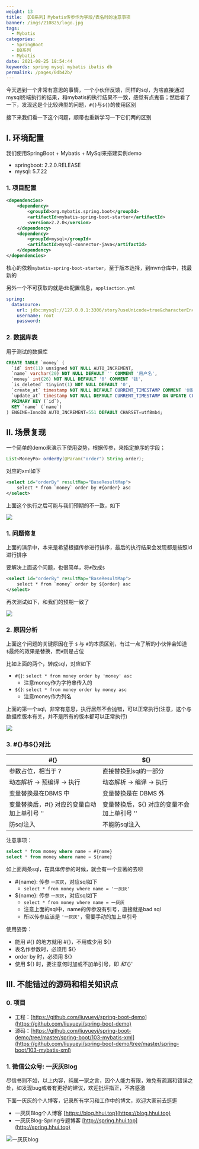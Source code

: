 ```yaml
---
weight: 13
title: 【DB系列】Mybatis传参作为字段/表名时的注意事项
banner: /imgs/210825/logo.jpg
tags: 
  - Mybatis
categories: 
  - SpringBoot
  - DB系列
  - Mybatis
date: 2021-08-25 18:54:44
keywords: spring mysql mybatis ibatis db
permalink: /pages/0db42b/
---
```


今天遇到一个非常有意思的事情，一个小伙伴反馈，同样的sql，为啥直接通过mysql终端执行的结果，和mybatis的执行结果不一致，感觉有点鬼畜；然后看了一下，发现这是个比较典型的问题，`#{}`与`${}`的使用区别

接下来我们看一下这个问题，顺带也重新学习一下它们两的区别

<!-- more -->

## I. 环境配置

我们使用SpringBoot + Mybatis + MySql来搭建实例demo

- springboot: 2.2.0.RELEASE
- mysql: 5.7.22

### 1. 项目配置

```xml
<dependencies>
    <dependency>
        <groupId>org.mybatis.spring.boot</groupId>
        <artifactId>mybatis-spring-boot-starter</artifactId>
        <version>2.2.0</version>
    </dependency>
    <dependency>
        <groupId>mysql</groupId>
        <artifactId>mysql-connector-java</artifactId>
    </dependency>
</dependencies>
```

核心的依赖`mybatis-spring-boot-starter`，至于版本选择，到mvn仓库中，找最新的

另外一个不可获取的就是db配置信息，`appliaction.yml`

```yaml
spring:
  datasource:
    url: jdbc:mysql://127.0.0.1:3306/story?useUnicode=true&characterEncoding=UTF-8&useSSL=false&serverTimezone=Asia/Shanghai
    username: root
    password:
```


### 2. 数据库表

用于测试的数据库

```sql
CREATE TABLE `money` (
  `id` int(11) unsigned NOT NULL AUTO_INCREMENT,
  `name` varchar(20) NOT NULL DEFAULT '' COMMENT '用户名',
  `money` int(26) NOT NULL DEFAULT '0' COMMENT '钱',
  `is_deleted` tinyint(1) NOT NULL DEFAULT '0',
  `create_at` timestamp NOT NULL DEFAULT CURRENT_TIMESTAMP COMMENT '创建时间',
  `update_at` timestamp NOT NULL DEFAULT CURRENT_TIMESTAMP ON UPDATE CURRENT_TIMESTAMP COMMENT '更新时间',
  PRIMARY KEY (`id`),
  KEY `name` (`name`)
) ENGINE=InnoDB AUTO_INCREMENT=551 DEFAULT CHARSET=utf8mb4;
```

## II. 场景复现

一个简单的demo来演示下使用姿势，根据传参，来指定排序的字段；

```java
List<MoneyPo> orderBy(@Param("order") String order);
```

对应的xml如下

```xml
<select id="orderBy" resultMap="BaseResultMap">
    select * from `money` order by #{order} asc
</select>
```

上面这个执行之后可能与我们预期的不一致，如下

![](/imgs/210825/00.jpg)

### 1. 问题修复

上面的演示中，本来是希望根据传参进行排序，最后的执行结果会发现都是按照id进行排序

要解决上面这个问题，也很简单，将`#`改成`$`

```xml
<select id="orderBy" resultMap="BaseResultMap">
    select * from `money` order by ${order} asc
</select>
```

再次测试如下，和我们的预期一致了

![](/imgs/210825/01.jpg)

### 2. 原因分析

上面这个问题的关键原因在于 `$` 与 `#`的本质区别，有过一点了解的小伙伴会知道`$`最终的效果是替换，而`#`则是占位

比如上面的两个，转成sql，对应如下

- `#{}`: `select * from money order by 'money' asc`
  - 注意money作为字符串传入的 
- `${}`: `select * from money order by money asc`
  - 注意money作为列名

上面的第一个sql，非常有意思，执行居然不会抛错，可以正常执行(注意，这个与数据库版本有关，并不是所有的版本都可以正常执行)

![](/imgs/210825/02.jpg)


### 3. #{}与${}对比

| #{} | ${} |
| --- | --- |
| 参数占位，相当于 ? | 直接替换到sql的一部分 | 
| 动态解析 -> 预编译 -> 执行 | 动态解析 -> 编译 -> 执行|
| 变量替换是在DBMS 中 | 变量替换是在 DBMS 外 |
| 变量替换后，#{} 对应的变量自动加上单引号 '' | 变量替换后，${} 对应的变量不会加上单引号 '' |
| 防sql注入 | 不能防sql注入 |


注意事项：

```sql
select * from money where name = #{name}
select * from money where name = ${name}
```

如上面两条sql，在具体传参的时候，就会有一个显著的去呗

- #{name}: 传参 `一灰灰`，对应sql如下
  - `select * from money where name = '一灰灰'`
- ${name}: 传参 `一灰灰`，对应sql如下
  - `select * from money where name = 一灰灰`
  - 注意上面的sql中，name的传参没有引号，直接就是bad sql
  - 所以传参应该是 `'一灰灰'`，需要手动的加上单引号


使用姿势：

- 能用 #{} 的地方就用 #{}，不用或少用 ${}
- 表名作参数时，必须用 ${}
- order by 时，必须用 ${}
- 使用 ${} 时，要注意何时加或不加单引号，即 ${} 和 '${}'


## III. 不能错过的源码和相关知识点

### 0. 项目

- 工程：[https://github.com/liuyueyi/spring-boot-demo](https://github.com/liuyueyi/spring-boot-demo)
- 源码：[https://github.com/liuyueyi/spring-boot-demo/tree/master/spring-boot/103-mybatis-xml](https://github.com/liuyueyi/spring-boot-demo/tree/master/spring-boot/103-mybatis-xml)

### 1. 微信公众号: 一灰灰Blog

尽信书则不如，以上内容，纯属一家之言，因个人能力有限，难免有疏漏和错误之处，如发现bug或者有更好的建议，欢迎批评指正，不吝感激

下面一灰灰的个人博客，记录所有学习和工作中的博文，欢迎大家前去逛逛

- 一灰灰Blog个人博客 [https://blog.hhui.top](https://blog.hhui.top)
- 一灰灰Blog-Spring专题博客 [http://spring.hhui.top](http://spring.hhui.top)


![一灰灰blog](https://spring.hhui.top/spring-blog/imgs/info/info.png)


